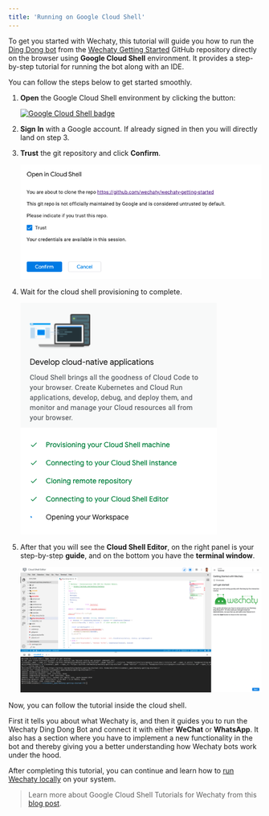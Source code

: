 ```yaml
---
title: 'Running on Google Cloud Shell'
---
```


To get you started with Wechaty, this tutorial will guide you how to run the [Ding Dong bot](https://github.com/wechaty/wechaty-getting-started/blob/master/examples/ding-dong-bot.ts) from the [Wechaty Getting Started](https://github.com/wechaty/wechaty-getting-started) GitHub repository directly on the browser using **Google Cloud Shell** environment. It provides a step-by-step tutorial for running the bot along with an IDE.

You can follow the steps below to get started smoothly.

1. **Open** the Google Cloud Shell environment by clicking the button:

   [![Google Cloud Shell badge][shell_img]][shell_link]

   <!-- https://gstatic.com/cloudssh/images/open-btn.svg -->
   [shell_img]: https://img.shields.io/badge/%F0%9F%92%BB%20Google%20Cloud%20Shell-%3C%2F%3E-blue
   [shell_link]: https://ssh.cloud.google.com/cloudshell/editor?cloudshell_git_repo=https%3A%2F%2Fgithub.com%2Fwechaty%2Fwechaty-getting-started&cloudshell_open_in_editor=examples/ding-dong-bot.ts&cloudshell_workspace=.&cloudshell_tutorial=examples/tutorials/google-cloud-shell-tutorial.md

2. **Sign In** with a Google account. If already signed in then you will directly land on step 3.

3. **Trust** the git repository and click **Confirm**.

   ![Google Cloud Shell: Trust repo](../../static/img/docs/quick-start/trust_the_repo.png)

4. Wait for the cloud shell provisioning to complete.

   ![Google Cloud Shell: Wait for provisioning](../../static/img/docs/quick-start/wait_for_provisioning_to_complete.png)

5. After that you will see the **Cloud Shell Editor**, on the right panel is your step-by-step **guide**, and on the bottom you have the **terminal window**.

   ![Google Cloud Shell: Editor](../../static/img/docs/quick-start/cloud_shell_editor.png)

Now, you can follow the tutorial inside the cloud shell.

First it tells you about what Wechaty is, and then it guides you to run the Wechaty Ding Dong Bot and connect it with either **WeChat** or **WhatsApp**. It also has a section where you have to implement a new functionality in the bot and thereby giving you a better understanding how Wechaty bots work under the hood.

After completing this tutorial, you can continue and learn how to [run Wechaty locally](./../getting-started/running-locally.mdx) on your system.

> Learn more about Google Cloud Shell Tutorials for Wechaty from this [blog post](https://wechaty.js.org/2021/02/20/google-cloud-shell-tutorials/).
